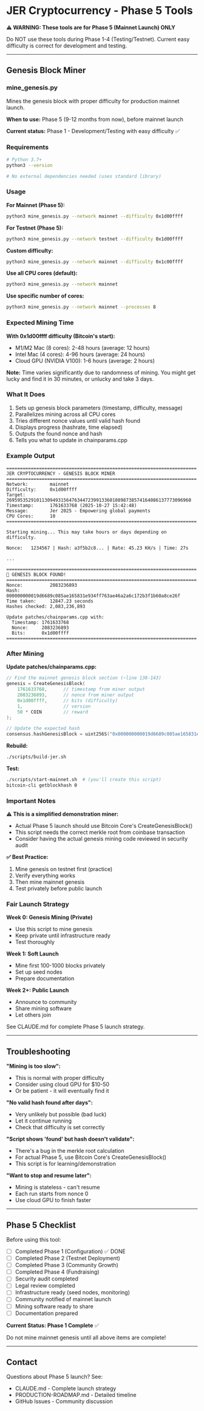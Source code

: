 # JER Cryptocurrency - Phase 5 Tools

**⚠️ WARNING: These tools are for Phase 5 (Mainnet Launch) ONLY**

Do NOT use these tools during Phase 1-4 (Testing/Testnet). Current easy difficulty is correct for development and testing.

---

## Genesis Block Miner

### mine_genesis.py

Mines the genesis block with proper difficulty for production mainnet launch.

**When to use:** Phase 5 (9-12 months from now), before mainnet launch

**Current status:** Phase 1 - Development/Testing with easy difficulty ✅

### Requirements

```bash
# Python 3.7+
python3 --version

# No external dependencies needed (uses standard library)
```

### Usage

**For Mainnet (Phase 5):**
```bash
python3 mine_genesis.py --network mainnet --difficulty 0x1d00ffff
```

**For Testnet (Phase 5):**
```bash
python3 mine_genesis.py --network testnet --difficulty 0x1d00ffff
```

**Custom difficulty:**
```bash
python3 mine_genesis.py --network mainnet --difficulty 0x1c00ffff
```

**Use all CPU cores (default):**
```bash
python3 mine_genesis.py --network mainnet
```

**Use specific number of cores:**
```bash
python3 mine_genesis.py --network mainnet --processes 8
```

### Expected Mining Time

**With 0x1d00ffff difficulty (Bitcoin's start):**
- M1/M2 Mac (8 cores): 2-48 hours (average: 12 hours)
- Intel Mac (4 cores): 4-96 hours (average: 24 hours)
- Cloud GPU (NVIDIA V100): 1-6 hours (average: 2 hours)

**Note:** Time varies significantly due to randomness of mining. You might get lucky and find it in 30 minutes, or unlucky and take 3 days.

### What It Does

1. Sets up genesis block parameters (timestamp, difficulty, message)
2. Parallelizes mining across all CPU cores
3. Tries different nonce values until valid hash found
4. Displays progress (hashrate, time elapsed)
5. Outputs the found nonce and hash
6. Tells you what to update in chainparams.cpp

### Example Output

```
======================================================================
JER CRYPTOCURRENCY - GENESIS BLOCK MINER
======================================================================
Network:        mainnet
Difficulty:     0x1d00ffff
Target:         26959535291011309493156476344723991336010898738574164086137773096960
Timestamp:      1761633768 (2025-10-27 15:42:48)
Message:        Jer 2025 - Empowering global payments
CPU Cores:      10
======================================================================

Starting mining... This may take hours or days depending on difficulty.

Nonce:   1234567 | Hash: a3f5b2c8... | Rate: 45.23 KH/s | Time: 27s

...

======================================================================
🎉 GENESIS BLOCK FOUND!
======================================================================
Nonce:          2083236893
Hash:           000000000019d6689c085ae165831e934ff763ae46a2a6c172b3f1b60a8ce26f
Time taken:     12847.23 seconds
Hashes checked: 2,083,236,893

Update patches/chainparams.cpp with:
  Timestamp: 1761633768
  Nonce:     2083236893
  Bits:      0x1d00ffff
======================================================================
```

### After Mining

**Update patches/chainparams.cpp:**

```cpp
// Find the mainnet genesis block section (~line 138-143)
genesis = CreateGenesisBlock(
    1761633768,      // timestamp from miner output
    2083236893,      // nonce from miner output
    0x1d00ffff,      // bits (difficulty)
    1,               // version
    50 * COIN        // reward
);

// Update the expected hash
consensus.hashGenesisBlock = uint256S("0x000000000019d6689c085ae165831e934ff763ae46a2a6c172b3f1b60a8ce26f");
```

**Rebuild:**
```bash
./scripts/build-jer.sh
```

**Test:**
```bash
./scripts/start-mainnet.sh  # (you'll create this script)
bitcoin-cli getblockhash 0
```

### Important Notes

**⚠️ This is a simplified demonstration miner:**
- Actual Phase 5 launch should use Bitcoin Core's CreateGenesisBlock()
- This script needs the correct merkle root from coinbase transaction
- Consider having the actual genesis mining code reviewed in security audit

**✅ Best Practice:**
1. Mine genesis on testnet first (practice)
2. Verify everything works
3. Then mine mainnet genesis
4. Test privately before public launch

### Fair Launch Strategy

**Week 0: Genesis Mining (Private)**
- Use this script to mine genesis
- Keep private until infrastructure ready
- Test thoroughly

**Week 1: Soft Launch**
- Mine first 100-1000 blocks privately
- Set up seed nodes
- Prepare documentation

**Week 2+: Public Launch**
- Announce to community
- Share mining software
- Let others join

See CLAUDE.md for complete Phase 5 launch strategy.

---

## Troubleshooting

**"Mining is too slow":**
- This is normal with proper difficulty
- Consider using cloud GPU for $10-50
- Or be patient - it will eventually find it

**"No valid hash found after days":**
- Very unlikely but possible (bad luck)
- Let it continue running
- Check that difficulty is set correctly

**"Script shows 'found' but hash doesn't validate":**
- There's a bug in the merkle root calculation
- For actual Phase 5, use Bitcoin Core's CreateGenesisBlock()
- This script is for learning/demonstration

**"Want to stop and resume later":**
- Mining is stateless - can't resume
- Each run starts from nonce 0
- Use cloud GPU to finish faster

---

## Phase 5 Checklist

Before using this tool:

- [ ] Completed Phase 1 (Configuration) ✅ DONE
- [ ] Completed Phase 2 (Testnet Deployment)
- [ ] Completed Phase 3 (Community Growth)
- [ ] Completed Phase 4 (Fundraising)
- [ ] Security audit completed
- [ ] Legal review completed
- [ ] Infrastructure ready (seed nodes, monitoring)
- [ ] Community notified of mainnet launch
- [ ] Mining software ready to share
- [ ] Documentation prepared

**Current Status: Phase 1 Complete** ✅

Do not mine mainnet genesis until all above items are complete!

---

## Contact

Questions about Phase 5 launch? See:
- CLAUDE.md - Complete launch strategy
- PRODUCTION-ROADMAP.md - Detailed timeline
- GitHub Issues - Community discussion
